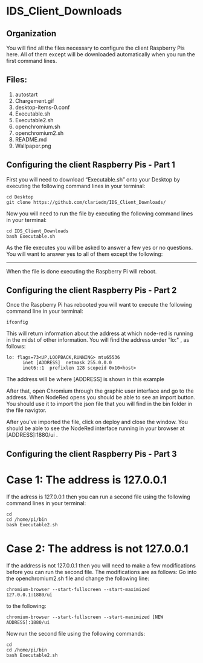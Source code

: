 # IDS_Client_Downloads
## Organization
You will find all the files necessary to configure the client Raspberry Pis here.
All of them except will be downloaded automatically when you run the first command lines.

## Files:
1. autostart
2. Chargement.gif
3. desktop-items-0.conf
4. Executable.sh
5. Executable2.sh
6. openchromium.sh
7. openchromium2.sh
8. README.md
9. Wallpaper.png

## Configuring the client Raspberry Pis - Part 1
First you will need to download “Executable.sh” onto your Desktop by executing the following command lines in your terminal: 
```
cd Desktop
git clone https://github.com/clariedm/IDS_Client_Downloads/
```
Now you will need to run the file by executing the following command lines in your terminal:
```
cd IDS_Client_Downloads
bash Executable.sh
```
As the file executes you will be asked to answer a few yes or no questions. You will want to answer yes to all of them except the following:
______

When the file is done executing the Raspberry Pi will reboot.

## Configuring the client Raspberry Pis - Part 2
Once the Raspberry Pi has rebooted you will want to execute the following command line in your terminal:
```
ifconfig
```
This will return information about the address at which node-red is running in the midst of other information. You will find the address under "lo:" , as follows:
```
lo: flags=73<UP,LOOPBACK,RUNNING> mtu65536
      inet [ADDRESS]  netmask 255.0.0.0
      inet6::1  prefixlen 128 scopeid 0x10<host>
```
The address will be where [ADDRESS] is shown in this example

After that, open Chromium through the graphic user interface and go to the address. When NodeRed opens you should be able to see an import button. You should use it to import the json file that you will find in the bin folder in the file navigtor. 

After you've imported the file, click on deploy and close the window. You should be able to see the NodeRed interface running in your browser at [ADDRESS]:1880/ui . 


## Configuring the client Raspberry Pis - Part 3
# Case 1: The address is 127.0.0.1
If the adress is 127.0.0.1 then you can run a second file using the following command lines in your terminal:
```
cd
cd /home/pi/bin
bash Executable2.sh
```

# Case 2: The address is not 127.0.0.1
If the address is not 127.0.0.1 then you will need to make a few modifications before you can run the second file. 
The modifications are as follows:
Go into the openchromium2.sh file and change the following line:
```
chromium-browser --start-fullscreen --start-maximized 127.0.0.1:1880/ui
```
to the following:
```
chromium-browser --start-fullscreen --start-maximized [NEW ADDRESS]:1880/ui
```
Now run the second file using the following commands:
```
cd
cd /home/pi/bin
bash Executable2.sh
```
